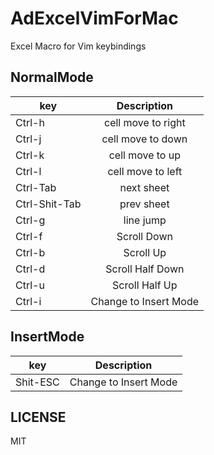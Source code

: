 # AdExcelVimForMac
Excel Macro for Vim keybindings

## NormalMode
|key|Description|
| --------------- |:---------------:|
|Ctrl-h |cell move to right|
|Ctrl-j |cell move to down|
|Ctrl-k |cell move to up|
|Ctrl-l |cell move to left|
|Ctrl-Tab |next sheet|
|Ctrl-Shit-Tab |prev sheet|
|Ctrl-g |line jump|
|Ctrl-f |Scroll Down|
|Ctrl-b |Scroll Up|
|Ctrl-d |Scroll Half Down|
|Ctrl-u |Scroll Half Up|
|Ctrl-i |Change to Insert Mode|

## InsertMode
|key|Description|
| --------------- |:---------------:|
|Shit-ESC |Change to Insert Mode|

## LICENSE
MIT
